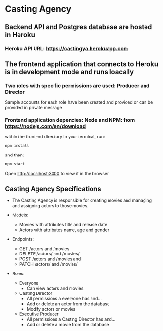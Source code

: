 # Casting Agency

## Backend API and Postgres database are hosted in Heroku

### Heroku API URL: https://castingya.herokuapp.com

## The frontend application that connects to Heroku is in development mode and runs loacally

### Two roles with specific permissions are used: Producer and Director

Sample accounts for each role have been created and provided or can be provided in private message

### Frontend application depencies: Node and NPM: from https://nodejs.com/en/download

within the frontend directory in your terminal, run:

```bash
npm install
```
and then:

```bash
npm start
```
Open [http://localhost:3000](http://localhost:3000) to view it in the browser

## Casting Agency Specifications

* The Casting Agency is responsible for creating movies and managing and assigning actors to those movies.

* Models:

  * Movies with attributes title and release date
  * Actors with attributes name, age and gender
* Endpoints:
  * GET /actors and /movies
  * DELETE /actors/ and /movies/
  * POST /actors and /movies and
  * PATCH /actors/ and /movies/
* Roles:
  * Everyone
    * Can view actors and movies
  * Casting Director
    * All permissions a everyone has and…
    * Add or delete an actor from the database
    * Modify actors or movies
  * Executive Producer
    * All permissions a Casting Director has and…
    * Add or delete a movie from the database
